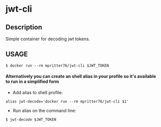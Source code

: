 # jwt-cli

## Description
Simple container for decoding jwt tokens.

## USAGE

```$ docker run --rm mpritter76/jwt-cli $JWT_TOKEN```

#### Alternatively you can create an shell alias in your profile so it's available to run in a simplified form

- Add alias to shell profile:

```alias jwt-decode='docker run --rm mpritter76/jwt-cli $1'```

- Run alias on the command line:

```$ jwt-decode $JWT_TOKEN```
